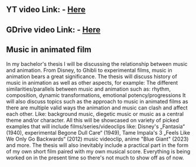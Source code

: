 ## YT video Link: - [Here](https://youtu.be/TCbkf-5FspI)
## GDrive video Link: - [Here](https://drive.google.com/drive/folders/1CrxG64MS_ZU8DhbOktVDMRsA2KvFHAFh?usp=sharing)

## Music in animated film
In my bachelor's thesis I will be discussing the relationship between music and animation. From Disney, to Ghibli to experimental films, music in animation bears a great significance. The thesis will discuss history of music in animation as well as other aspects, for example: The different similarities/parallels between music and animation such as: rhythm, composition, dynamic transformations, emotional potency/progressions It will also discuss topics such as the approach to music in animated films as there are multiple valid ways the animation and music can clash and affect each other. Like: background music, diegetic music or music as a central theme and/or character. All this will be showcased on variety of picked examples that will include films/series/videoclips like: Disney's „Fantasia“ (1940), experimental Begone Dull Care“ (1949), Tame Impala's 3 „Feels Like We Only Go Backwards“ (2012) music videoclip, anime "Blue Giant" (2023) and more. The thesis will also inevitably include a practical part in the form of my own short film paired with my own musical score. Everything is being worked on in the present time so there's not much to show off as of now.
